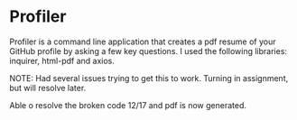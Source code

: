 # Profiler

Profiler is a command line application that creates a pdf resume of your GitHub profile by asking a few key questions.
I used the following libraries: inquirer, html-pdf and axios.


NOTE: Had several issues trying to get this to work. Turning in assignment, but will resolve later. 

Able o resolve the broken code 12/17 and pdf is now generated.
